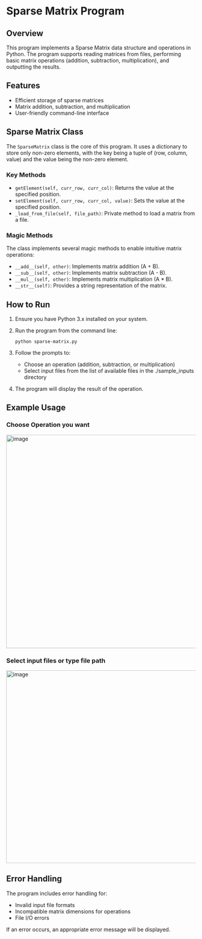# Sparse Matrix Program

## Overview

This program implements a Sparse Matrix data structure and operations in Python. The program supports reading matrices from files, performing basic matrix operations (addition, subtraction, multiplication), and outputting the results.

## Features

- Efficient storage of sparse matrices
- Matrix addition, subtraction, and multiplication
- User-friendly command-line interface

## Sparse Matrix Class

The `SparseMatrix` class is the core of this program. It uses a dictionary to store only non-zero elements, with the key being a tuple of (row, column, value) and the value being the non-zero element.

### Key Methods

- `getElement(self, curr_row, curr_col)`: Returns the value at the specified position.
- `setElement(self, curr_row, curr_col, value)`: Sets the value at the specified position.
- `_load_from_file(self, file_path)`: Private method to load a matrix from a file.

### Magic Methods

The class implements several magic methods to enable intuitive matrix operations:

- `__add__(self, other)`: Implements matrix addition (A + B).
- `__sub__(self, other)`: Implements matrix subtraction (A - B).
- `__mul__(self, other)`: Implements matrix multiplication (A \* B).
- `__str__(self)`: Provides a string representation of the matrix.

## How to Run

1. Ensure you have Python 3.x installed on your system.

2. Run the program from the command line:

   ```
   python sparse-matrix.py
   ```

3. Follow the prompts to:

   - Choose an operation (addition, subtraction, or multiplication)
   - Select input files from the list of available files in the ./sample_inputs directory

4. The program will display the result of the operation.

## Example Usage

### Choose Operation you want
<img width="568" alt="image" src="https://github.com/user-attachments/assets/20be5e08-663a-4dd5-b601-652054ea1eb0">

### Select input files or type file path
<img width="513" alt="image" src="https://github.com/user-attachments/assets/354f0f77-1f25-42e9-b579-e1a243499fa2">



## Error Handling

The program includes error handling for:

- Invalid input file formats
- Incompatible matrix dimensions for operations
- File I/O errors

If an error occurs, an appropriate error message will be displayed.
